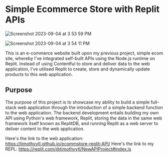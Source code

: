 # Simple Ecommerce Store with Replit APIs

![Screenshot 2023-09-04 at 3 53 59 PM](https://github.com/timothyytl/ecommstore-replit-API/assets/112664401/4c76e554-6c8f-4e9f-babe-e14a8a606c91)

![Screenshot 2023-09-04 at 3 54 11 PM](https://github.com/timothyytl/ecommstore-replit-API/assets/112664401/88cde472-3fd4-401c-b4da-e68e1c6908c1)

This is an e-commerce website built upon my previous project, simple ecom site, whereby I've integrated self-built APIs using the Node.js runtime on Replit. 
Instead of using Contentful to store and deliver data to the web application, I've utilised Replit to create, store and dynamically update products to this web application.

Purpose
-------------
The purpose of this project is to showcase my ability to build a simple full-stack web application through the introduction of a simple backend function to the web application. 
The backend development entails building my own API using Python's web framework, Replit, storing the data in the same web framework itself known as ReplitDB, and running Replit as a web server to deliver content to the web application.

Here's the link to the web application: https://timothyytl.github.io/ecommstore-replit-API/
Here's the link to my REPL: https://replit.com/@timothyytl/NewAPIProject#index.js
